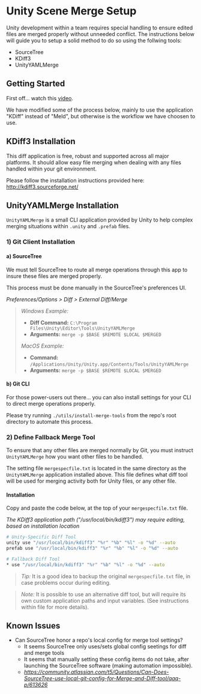 Unity Scene Merge Setup
======================================================

Unity development within a team requires special handling to ensure edited
files are merged properly without unneeded conflict.  The instructions below
will guide you to setup a solid method to do so using the follwing tools:

- SourceTree
- KDiff3
- UnityYAMLMerge



Getting Started
------------------------------------------
First off... watch this [video](https://www.youtube.com/watch?v=EQB-N-ClO9g).

We have modified some of the process below, mainly to use the application
"KDiff" instead of "Meld", but otherwise is the workflow we have choosen to
use.


KDiff3 Installation
------------------------------------------
This diff application is free, robust and supported across all major platforms.
It should allow easy file merging when dealing with any files handled within
your git environment. 

Please follow the installation instructions provided here:
http://kdiff3.sourceforge.net/



UnityYAMLMerge Installation
------------------------------------------
`UnityYAMLMerge` is a small CLI application provided by Unity to help complex
merging situations within `.unity` and `.prefab` files.  



### 1) Git Client Installation

#### a) SourceTree
We must tell SourceTree to route all merge operations through this app to
insure these files are merged properly.

This process must be done manually in the SourceTree's preferences UI.

_Preferences/Options > Diff > External Diff/Merge_

> _Windows Example:_
> - __Diff Command:__ `C:\Program Files\Unity\Editor\Tools\UnityYAMLMerge`
> - __Arguments:__   `merge -p $BASE $REMOTE $LOCAL $MERGED`
> 
> _MacOS Example:_
> - __Command:__ `/Applications/Unity/Unity.app/Contents/Tools/UnityYAMLMerge`
> - __Arguments:__   `merge -p $BASE $REMOTE $LOCAL $MERGED`

#### b) Git CLI
For those power-users out there... you can also install settings for your CLI
to direct merge operations properly.

Please try running `./utils/install-merge-tools` from the repo's root directory
to automate this process.



### 2) Define Fallback Merge Tool
To ensure that any other files are merged normally by Git, you must instruct
`UnityYAMLMerge` how you want other files to be handled.

The setting file `mergespecfile.txt` is located in the same directory as the
`UnityYAMLMerge` application installed above.  This file defines what diff tool
will be used for merging activity both for Unity files, or any other file.


#### Installation
Copy and paste the code below, at the top of your `mergespecfile.txt` file.

_The KDiff3 application path ("/usr/local/bin/kdiff3") may require editing,
based on installation location_

```bash
# Unity-Specific Diff Tool
unity use "/usr/local/bin/kdiff3" "%r" "%b" "%l" -o "%d" --auto
prefab use "/usr/local/bin/kdiff3" "%r" "%b" "%l" -o "%d" --auto

# Fallback Diff Tool
* use "/usr/local/bin/kdiff3" "%r" "%b" "%l" -o "%d" --auto
```

> _Tip:_ It is a good idea to backup the original `mergespecfile.txt` file, in case
problems occur during editing.

> _Note:_ It is possible to use an alternative diff tool, but will require its own
custom application paths and input variables.  (See instructions within file for
more details).



Known Issues
------------------------------------------
- Can SourceTree honor a repo's local config for merge tool settings?
    - It seems SourceTree only uses/sets global config seetings for diff and merge tools
    - It seems that manually setting these config items do not take, after launching the
      SourceTree software (making automation impossible).
    - _https://community.atlassian.com/t5/Questions/Can-Does-SourceTree-use-local-git-config-for-Merge-and-Diff-tool/qaq-p/613626_
